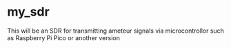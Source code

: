# my_sdr
This will be an SDR for transmitting ameteur signals via  microcontrollor such as Raspberry Pi Pico or another version
